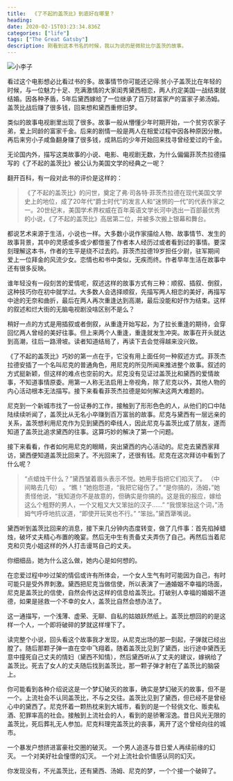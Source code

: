 ```yaml
---
title:  《了不起的盖茨比》到底好在哪里？
heading: 
date: 2020-02-15T03:23:34.836Z
categories: ["life"]
tags: ["The Great Gatsby"]
description: 刚看到这本书名的时候，我以为说的是微软比尔盖茨的故事。
---
```


![小李子](https://gitee.com/smile365/blogimg/raw/master/sxy91/1581759132854.png)

看过这个电影想必比看过书的多。故事情节你可能还记得:贫小子盖茨比在年轻的时候，与一位魅力十足、充满激情的大家闺秀黛西相恋，两人约定美国一战结束就结婚。因各种矛盾，5年后黛西嫁给了一位继承了百万财富家产的富家子弟汤姆。盖茨比战后赚了很多钱，回来想和黛西重修旧梦。

类似的故事电视剧里出现了很多。故事一般从懵懂少年时期开始，一个贫穷农家子弟，爱上同龄的富家千金。后来的剧情一般是两人在相爱过程中因各种原因分散。再后来穷小子咸鱼翻身赚了很多钱，成熟后的少年开始回来找寻曾经爱过的千金。

无论国内外，描写这类故事的小说、电影、电视剧无数，为什么偏偏菲茨杰拉德描写的《了不起的盖茨比》被公认为美国文学的经典之一呢？

翻开百科，有一段对此书的评价是这样的：

>《了不起的盖茨比》的问世，奠定了弗·司各特·菲茨杰拉德在现代美国文学史上的地位，成了20年代“爵士时代”的发言人和“迷惘的一代”的代表作家之一。20世纪末，美国学术界权威在百年英语文学长河中选出一百部最优秀的小说，《了不起的盖茨比》高居第二位，并被多次搬上银幕和舞台。

都说艺术来源于生活，小说也一样。大多数小说作家描绘人物、故事情节、发生的故事背景，其中的灵感或多或少都借鉴了作者本人经历过或者看到过的事情。要深刻理解这本书，作者的生平是绕不过去的。菲茨杰拉德19岁担任少尉，驻军期间爱上一位拜金的风流少女。恋情也和书中类似，无疾而终。作者早年生活在故事中还有很多反映。

谁年轻没有一段刻苦的爱情呢，叙述这样的故事方式有三种：顺叙、插叙、倒叙，这种技巧你在初中就学过。大多数人会选择顺叙，先描写两人相恋的美好，再描写中途的无奈和曲折，最后在两人再次重逢达到高潮，最后没能和好作为结束。这样的叙述和烂大街的无脑电视剧没啥区别不是么？

稍好一点的方式是用插叙或者倒叙，从重逢开始写起，为了拉长重逢的期待，会穿回忆两人曾经的美好往事。但上来两个人重逢，重逢就发生冲突。故事在开头就达到高潮，往后一路滑坡。读者知道结局了，再读下去会觉得越来没兴致。

《了不起的盖茨比》巧妙的第一点在于，它没有用上面任何一种叙述方式。菲茨杰拉德安插了一个名叫尼克的普通角色，用尼克的所见所闻来推进整个故事。叙述的方式挺新颖，但这样的难点也空前的大。尼克没有见证过盖茨比和黛西的爱情故事，不知道事情原委。用第一人称无法启用上帝视角，除了尼克以外，其他人物的内心活动根本无法描写。接下来看看菲茨杰拉德是如何解决这两大难题的。

尼克到一个新城市找了一份证券的工作，接触到了形形色色的人，从他们的口中陆陆续续听闻了，盖茨比从无名小卒赚到百万富翁的故事。尼克与黛西有一层远亲的关系，盖茨想利用尼克作为见到黛西的牵线人，因此尼克与盖茨比成了朋友，遂而知道了盖茨比追求黛西的往事。这算巧妙的解决了第一个问题。

接下来看看，作者如何用尼克的眼睛，突出黛西的内心活动的。尼克去黛西家拜访，黛西便知道盖茨比回来了。不光回来了，还很有钱。尼克在这次拜访中看到了什么呢？

> “点蜡烛干什么？”黛西皱着眉头表示不悦。她用手指把它们掐灭了。
（中间略去几句）
。“瞧！”她抱怨道，“我把它碰伤了。”
“是你搞的，汤姆，”她责怪他说，“我知道你不是故意的，但确实是你搞的。这是我的报应，嫁给这么个粗野的男人，一个又粗又大又笨拙的汉子……”
“我恨笨拙这个词，”汤姆气呼呼地抗议道，“即使开玩笑也不行。”
“笨拙。”黛西犟嘴说。


黛西听到盖茨比回来的消息，接下来几分钟内态度转变，做了几件事：首先掐掉蜡烛，破坏丈夫精心布置的晚宴。然后无中生有责备丈夫弄伤了自己。再然后当着尼克和贝克小姐这样的外人打击谩骂自己的丈夫。

你细细品，她为什么这么做，她内心是如何想的。

在恋爱过程中吵过架的情侣或许有所体会，一个女人生气有时可能因为自己，有时可能只是受外界刺激。黛西把尼克当做信使，所以表演了一通婚姻不幸福的场面，尼克是盖茨比的信使，自然会传达这样的信息给盖茨比。打破别人幸福的婚姻不道德，如果是拯救一个不幸的女人，盖茨比自然会想办法了。

这一通描写，一个浅薄、虚荣、无聊、自私的姑娘跃然纸上。盖茨比想回的的是这样一个人，一个即将破碎的梦就这样埋下了。

读完整个小说，回头看这个故事我才发现，从尼克出场的那一刻起，子弹就已经出膛了。随后那颗子弹一直在空中飞翔着。随着盖茨比见到了黛西，出行途中黛西无意中撞死自己丈夫的情妇（黛西不知情），然后黛西听从了丈夫的建议，嫁祸给了盖茨比。死去了女人的丈夫随后找到盖茨比，那一颗子弹才射在了盖茨比的脑袋上。

你可能看到各种介绍说这是一个梦幻破灭的故事，确实是梦幻破灭的故事，但不是一个。上流社会不认同盖茨比，不与之交往。盖茨比见到了黛西，但已经不是曾经心中的黛西了。尼克怀着一颗热枕来到大城市，看到的是一个轻佻文化、贩卖私酒、犯罪率高的社会。接触到上流社会的人，看到的是骄奢淫逸。昔日风光无限的盖茨比，死后葬礼无人参加。尼克料理完盖茨比的丧事，离开了这个曾经向往的城市。

一个暴发户想挤进富豪社交圈的破灭。
一个男人追逐与昔日爱人再续前缘的幻灭。
一个对美好社会憧憬的幻灭。
一个对上流社会价值感认同的幻灭。

你发现没有，不光盖茨比，还有黛西、汤姆、尼克的梦，一个个接一个破碎了。




